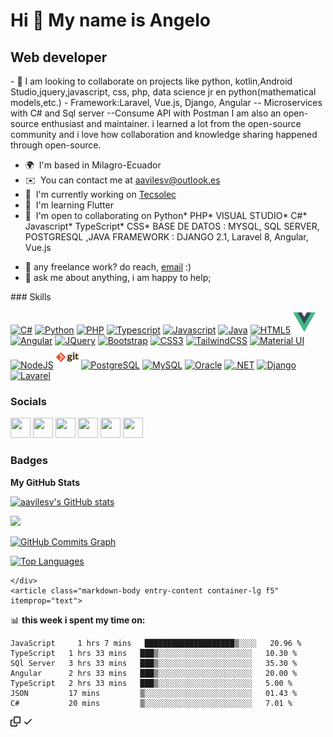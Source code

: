 Hi 👋 My name is Angelo
=======================

Web developer
-------------

\- 👯 I am looking to collaborate on projects like python, kotlin,Android Studio,jquery,javascript, css, php, data science jr en python(mathematical models,etc.) - Framework:Laravel, Vue.js, Django, Angular -- Microservices with C# and Sql server --Consume API with Postman I am also an open-source enthusiast and maintainer. i learned a lot from the open-source community and i love how collaboration and knowledge sharing happened through open-source.

* 🌍  I'm based in Milagro-Ecuador
* ✉️  You can contact me at [aavilesv@outlook.es](mailto:aavilesv@outlook.es)
* 🚀  I'm currently working on [Tecsolec](http://tecsolec.com/)
* 🧠  I'm learning Flutter
* 🤝  I'm open to collaborating on Python\* PHP\* VISUAL STUDIO\* C#\* Javascript\* TypeScript\* CSS\* BASE DE DATOS : MYSQL, SQL SERVER, POSTGRESQL ,JAVA FRAMEWORK : DJANGO 2.1, Laravel 8, Angular, Vue.js
<ul data-sourcepos="26:1-28:0" dir="auto">
<li data-sourcepos="26:1-26:80"><g-emoji class="g-emoji" alias="briefcase" fallback-src="https://github.githubassets.com/images/icons/emoji/unicode/1f4bc.png">💼</g-emoji> any freelance work? do reach, <a href="mailto:aavilesv@outlook.es">email</a> :)</li>
<li data-sourcepos="27:1-28:0"><g-emoji class="g-emoji" alias="speech_balloon" fallback-src="https://github.githubassets.com/images/icons/emoji/unicode/1f4ac.png">💬</g-emoji> ask me about anything, i am happy to help;</li>
</ul>
### Skills

<p align="left">
<a href="https://docs.microsoft.com/en-us/dotnet/csharp/" target="_blank" rel="noreferrer"><img src="https://raw.githubusercontent.com/danielcranney/readme-generator/main/public/icons/skills/csharp-colored.svg" width="36" height="36" alt="C#" /></a>
<a href="https://www.python.org/" target="_blank" rel="noreferrer"><img src="https://raw.githubusercontent.com/danielcranney/readme-generator/main/public/icons/skills/python-colored.svg" width="36" height="36" alt="Python" /></a>
<a href="https://www.php.net/" target="_blank" rel="noreferrer"><img src="https://raw.githubusercontent.com/danielcranney/readme-generator/main/public/icons/skills/php-colored.svg" width="36" height="36" alt="PHP" /></a>
<a href="https://www.typescriptlang.org/" target="_blank" rel="noreferrer"><img src="https://raw.githubusercontent.com/danielcranney/readme-generator/main/public/icons/skills/typescript-colored.svg" width="36" height="36" alt="Typescript" /></a>
<a href="https://developer.mozilla.org/en-US/docs/Web/JavaScript" target="_blank" rel="noreferrer"><img src="https://raw.githubusercontent.com/danielcranney/readme-generator/main/public/icons/skills/javascript-colored.svg" width="36" height="36" alt="Javascript" /></a>
<a href="https://www.oracle.com/java/" target="_blank" rel="noreferrer"><img src="https://raw.githubusercontent.com/danielcranney/readme-generator/main/public/icons/skills/java-colored.svg" width="36" height="36" alt="Java" /></a>
<a href="https://developer.mozilla.org/en-US/docs/Glossary/HTML5" target="_blank" rel="noreferrer"><img src="https://raw.githubusercontent.com/danielcranney/readme-generator/main/public/icons/skills/html5-colored.svg" width="36" height="36" alt="HTML5" /></a>
<a href="https://vuejs.org/" target="_blank" rel="noreferrer"><img src="https://raw.githubusercontent.com/github/explore/80688e429a7d4ef2fca1e82350fe8e3517d3494d/topics/vue/vue.png" width="36" height="36" alt="Vue" /></a>
<a href="https://angular.io/" target="_blank" rel="noreferrer"><img src="https://upload.wikimedia.org/wikipedia/commons/thumb/c/cf/Angular_full_color_logo.svg/375px-Angular_full_color_logo.svg.png" width="36" height="36" alt="Angular" /></a>
<a href="https://jquery.com/" target="_blank" rel="noreferrer"><img src="https://raw.githubusercontent.com/danielcranney/readme-generator/main/public/icons/skills/jquery-colored.svg" width="36" height="36" alt="JQuery" /></a>
<a href="https://getbootstrap.com/" target="_blank" rel="noreferrer"><img src="https://raw.githubusercontent.com/danielcranney/readme-generator/main/public/icons/skills/bootstrap-colored.svg" width="36" height="36" alt="Bootstrap" /></a>
<a href="https://www.w3.org/TR/CSS/#css" target="_blank" rel="noreferrer"><img src="https://raw.githubusercontent.com/danielcranney/readme-generator/main/public/icons/skills/css3-colored.svg" width="36" height="36" alt="CSS3" /></a>
<a href="https://tailwindcss.com/" target="_blank" rel="noreferrer"><img src="https://raw.githubusercontent.com/danielcranney/readme-generator/main/public/icons/skills/tailwindcss-colored.svg" width="36" height="36" alt="TailwindCSS" /></a>
<a href="https://mui.com/" target="_blank" rel="noreferrer"><img src="https://raw.githubusercontent.com/danielcranney/readme-generator/main/public/icons/skills/materialui-colored.svg" width="36" height="36" alt="Material UI" /></a>
<a href="https://nodejs.org/en/" target="_blank" rel="noreferrer"><img src="https://raw.githubusercontent.com/danielcranney/readme-generator/main/public/icons/skills/nodejs-colored.svg" width="36" height="36" alt="NodeJS" /></a>
    <a href="https://git-scm.com/" target="_blank" rel="noreferrer"><img src="https://raw.githubusercontent.com/github/explore/80688e429a7d4ef2fca1e82350fe8e3517d3494d/topics/git/git.png" width="36" height="36" alt="NodeJS" /></a>
<a href="https://www.postgresql.org/" target="_blank" rel="noreferrer"><img src="https://raw.githubusercontent.com/danielcranney/readme-generator/main/public/icons/skills/postgresql-colored.svg" width="36" height="36" alt="PostgreSQL" /></a>
<a href="https://www.mysql.com/" target="_blank" rel="noreferrer"><img src="https://raw.githubusercontent.com/danielcranney/readme-generator/main/public/icons/skills/mysql-colored.svg" width="36" height="36" alt="MySQL" /></a>
<a href="https://www.oracle.com/uk/index.html" target="_blank" rel="noreferrer"><img src="https://raw.githubusercontent.com/danielcranney/readme-generator/main/public/icons/skills/oracle-colored.svg" width="36" height="36" alt="Oracle" /></a>
<a href="https://dotnet.microsoft.com/en-us/" target="_blank" rel="noreferrer"><img src="https://raw.githubusercontent.com/danielcranney/readme-generator/main/public/icons/skills/dot-net-colored.svg" width="36" height="36" alt=".NET" /></a>
<a href="https://www.djangoproject.com/" target="_blank" rel="noreferrer"><img src="https://raw.githubusercontent.com/danielcranney/readme-generator/main/public/icons/skills/django-colored.svg" width="36" height="36" alt="Django" /></a>
<a href="https://laravel.com/" target="_blank" rel="noreferrer"><img src="https://raw.githubusercontent.com/danielcranney/readme-generator/main/public/icons/skills/laravel-colored.svg" width="36" height="36" alt="Lavarel" /></a>
</p>


### Socials

<p align="left"> <a href="https://discord.com/users/aavilesv" target="_blank" rel="noreferrer"><img src="https://raw.githubusercontent.com/danielcranney/readme-generator/main/public/icons/socials/discord.svg" width="32" height="32" /></a> <a href="https://www.github.com/aavilesv" target="_blank" rel="noreferrer"><img src="https://raw.githubusercontent.com/danielcranney/readme-generator/main/public/icons/socials/github.svg" width="32" height="32" /></a> <a href="http://www.instagram.com/aavilesv2" target="_blank" rel="noreferrer"><img src="https://raw.githubusercontent.com/danielcranney/readme-generator/main/public/icons/socials/instagram.svg" width="32" height="32" /></a> <a href="https://www.linkedin.com/in/angelo-aviles-264983200" target="_blank" rel="noreferrer"><img src="https://raw.githubusercontent.com/danielcranney/readme-generator/main/public/icons/socials/linkedin.svg" width="32" height="32" /></a> <a href="https://www.stackoverflow.com/users/230927" target="_blank" rel="noreferrer"><img src="https://raw.githubusercontent.com/danielcranney/readme-generator/main/public/icons/socials/stackoverflow.svg" width="32" height="32" /></a> <a href="https://www.twitter.com/AngeloAvils5" target="_blank" rel="noreferrer"><img src="https://raw.githubusercontent.com/danielcranney/readme-generator/main/public/icons/socials/twitter.svg" width="32" height="32" /></a></p>

### Badges

<b>My GitHub Stats</b>

<a href="http://www.github.com/aavilesv"><img src="https://github-readme-stats.vercel.app/api?username=aavilesv&show_icons=true&hide=&count_private=true&title_color=000000&text_color=ffffff&icon_color=10b981&bg_color=1c1917&hide_border=true&show_icons=true" alt="aavilesv's GitHub stats" /></a>

<a href="http://www.github.com/aavilesv"><img src="https://github-readme-streak-stats.herokuapp.com/?user=aavilesv&stroke=ffffff&background=1c1917&ring=000000&fire=000000&currStreakNum=ffffff&currStreakLabel=000000&sideNums=ffffff&sideLabels=ffffff&dates=ffffff&hide_border=true" /></a>

<a href="http://www.github.com/aavilesv"><img src="https://activity-graph.herokuapp.com/graph?username=aavilesv&bg_color=1c1917&color=ffffff&line=10b981&point=ffffff&area_color=1c1917&area=true&hide_border=true&custom_title=GitHub%20Commits%20Graph" alt="GitHub Commits Graph" /></a>

<a href="https://github.com/aavilesv" align="left"><img src="https://github-readme-stats.vercel.app/api/top-langs/?username=aavilesv&langs_count=10&title_color=000000&text_color=ffffff&icon_color=10b981&bg_color=1c1917&hide_border=true&locale=en&custom_title=Top%20%Languages" alt="Top Languages" /></a>



<!-- aqui-->


  
  
<div class="Box-body p-4">
    <div class="d-flex flex-justify-between">
    

    </div>
    <article class="markdown-body entry-content container-lg f5" itemprop="text">


 

<p data-sourcepos="42:1-42:38" dir="auto"><g-emoji class="g-emoji" alias="bar_chart" fallback-src="https://github.githubassets.com/images/icons/emoji/unicode/1f4ca.png">📊</g-emoji> <strong>this week i spent my time on:</strong></p>
<div class="snippet-clipboard-content position-relative overflow-auto"><pre lang="text" class="notranslate"><code class="notranslate">JavaScript     1 hrs 7 mins   ████████████████████▒░░░░   20.96 %
TypeScript   1 hrs 33 mins   ███▒░░░░░░░░░░░░░░░░░░░░░   10.30 %
SQl Server   3 hrs 33 mins   ███▒░░░░░░░░░░░░░░░░░░░░░   35.30 %
Angular      2 hrs 33 mins   ███▒░░░░░░░░░░░░░░░░░░░░░   20.00 %
TypeScript   2 hrs 33 mins   ███▒░░░░░░░░░░░░░░░░░░░░░   5.00 %
JSON         17 mins         ▒░░░░░░░░░░░░░░░░░░░░░░░░   01.43 %
C#           20 mins         ▒░░░░░░░░░░░░░░░░░░░░░░░░   7.01 %
</code></pre><div class="zeroclipboard-container position-absolute right-0 top-0">
    <clipboard-copy aria-label="Copy" class="ClipboardButton btn js-clipboard-copy m-2 p-0 tooltipped-no-delay" data-copy-feedback="Copied!" data-tooltip-direction="w" value="JavaScript   16 hrs 7 mins   ████████████████████▒░░░░   80.96 %
TypeScript   2 hrs 33 mins   ███▒░░░░░░░░░░░░░░░░░░░░░   12.84 %
Groovy       23 mins         ▒░░░░░░░░░░░░░░░░░░░░░░░░   01.99 %
JSON         17 mins         ▒░░░░░░░░░░░░░░░░░░░░░░░░   01.43 %
Other        15 mins         ▒░░░░░░░░░░░░░░░░░░░░░░░░   01.33 %" tabindex="0" role="button" style="display: inherit;">
      <svg aria-hidden="true" height="16" viewBox="0 0 16 16" version="1.1" width="16" data-view-component="true" class="octicon octicon-copy js-clipboard-copy-icon m-2">
    <path fill-rule="evenodd" d="M0 6.75C0 5.784.784 5 1.75 5h1.5a.75.75 0 010 1.5h-1.5a.25.25 0 00-.25.25v7.5c0 .138.112.25.25.25h7.5a.25.25 0 00.25-.25v-1.5a.75.75 0 011.5 0v1.5A1.75 1.75 0 019.25 16h-7.5A1.75 1.75 0 010 14.25v-7.5z"></path><path fill-rule="evenodd" d="M5 1.75C5 .784 5.784 0 6.75 0h7.5C15.216 0 16 .784 16 1.75v7.5A1.75 1.75 0 0114.25 11h-7.5A1.75 1.75 0 015 9.25v-7.5zm1.75-.25a.25.25 0 00-.25.25v7.5c0 .138.112.25.25.25h7.5a.25.25 0 00.25-.25v-7.5a.25.25 0 00-.25-.25h-7.5z"></path>
</svg>
      <svg aria-hidden="true" height="16" viewBox="0 0 16 16" version="1.1" width="16" data-view-component="true" class="octicon octicon-check js-clipboard-check-icon color-fg-success d-none m-2">
    <path fill-rule="evenodd" d="M13.78 4.22a.75.75 0 010 1.06l-7.25 7.25a.75.75 0 01-1.06 0L2.22 9.28a.75.75 0 011.06-1.06L6 10.94l6.72-6.72a.75.75 0 011.06 0z"></path>
</svg>
    </clipboard-copy>
  </div></div>


</article>
  </div>
